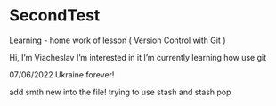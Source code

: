 # SecondTest
Learning - home work of lesson ( Version Control with Git )

Hi, I’m Viacheslav
I’m interested in it
I’m currently learning how use git



07/06/2022 Ukraine forever!


add smth new into the file!
trying to use stash and stash pop
